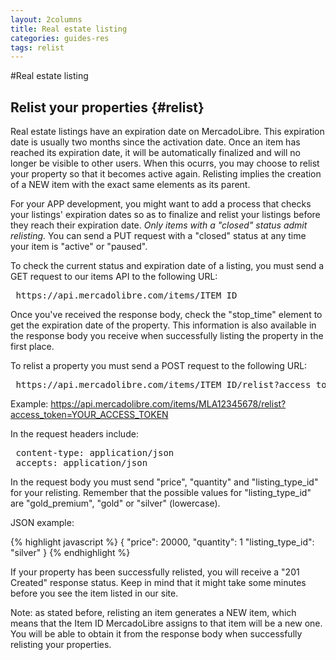 ```yaml
---
layout: 2columns
title: Real estate listing
categories: guides-res
tags: relist
---
```


#Real estate listing

Relist your properties {#relist}
-------------------------

Real estate listings have an expiration date on MercadoLibre. This expiration date is usually two months since the activation date. Once an item has reached its expiration date, it will be automatically finalized and will no longer be visible to other users. When this ocurrs, you may choose to relist your property so that it becomes active again. Relisting implies the creation of a NEW item with the exact same elements as its parent.

For your APP development, you might want to add a process that checks your listings' expiration dates so as to finalize and relist your listings before they reach their expiration date. *Only items with a "closed" status admit relisting.* You can send a PUT request with a "closed" status at any time your item is "active" or "paused".

To check the current status and expiration date of a listing, you must send a GET request to our items API to the following URL:

<pre class="terminal">
 https://api.mercadolibre.com/items/ITEM_ID
</pre>

Once you've received the response body, check the "stop_time" element to get the expiration date of the property. This information is also available in the response body you receive when successfully listing the property in the first place.

To relist a property you must send a POST request to the following URL:

<pre class="terminal">
 https://api.mercadolibre.com/items/ITEM_ID/relist?access_token=YOUR_ACCESS_TOKEN
</pre>

Example: https://api.mercadolibre.com/items/MLA12345678/relist?access_token=YOUR_ACCESS_TOKEN

In the request headers include:
<pre class="terminal">
 content-type: application/json
 accepts: application/json
</pre>
In the request body you must send "price", "quantity" and "listing_type_id" for your relisting. Remember that the possible values for "listing_type_id" are "gold_premium", "gold" or "silver" (lowercase).

JSON example:

{% highlight javascript %}
{
  "price": 20000,
  "quantity": 1
  "listing_type_id": "silver"
}
{% endhighlight %}

If your property has been successfully relisted, you will receive a "201 Created" response status. Keep in mind that it might take some minutes before you see the item listed in our site.

Note: as stated before, relisting an item generates a NEW item, which means that the Item ID MercadoLibre assigns to that item will be a new one. You will be able to obtain it from the response body when successfully relisting your properties.